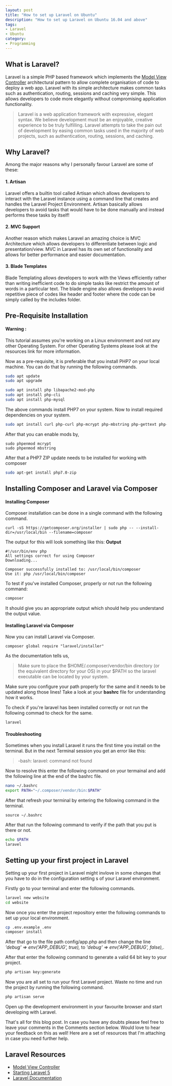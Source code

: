 ```yaml
---
layout: post
title: "How to set up Laravel on Ubuntu"
description: "How to set up Laravel on Ubuntu 16.04 and above"
tags: 
- Laravel
- Ubuntu
category:
- Programming
---
```


## What is Laravel?
Laravel is a simple PHP based framework which implements the [Model View Controller](https://en.wikipedia.org/wiki/Model%E2%80%93view%E2%80%93controller) architectural pattern to allow complete organisation of code to deploy a web app. Laravel with its simple architecture makes common tasks such as authentication, routing, sessions and caching very simple. This allows developers to code more elegantly without compromising application functionality. 

> Laravel is a web application framework with expressive, elegant syntax. We believe development must be an enjoyable, creative experience to be truly fulfilling. Laravel attempts to take the pain out of development by easing common tasks used in the majority of web projects, such as authentication, routing, sessions, and caching.

## Why Laravel? 

Among the major reasons why I personally favour Laravel are some of these:

#### 1. Artisan 

Laravel offers a builtin tool called Artisan which allows developers to interact with the Laravel instance using a command line that creates and handles the Laravel Project Environment. Artisan basically allows developers to avoid tasks that would have to be done manually and instead performs these tasks by itself! 

#### 2. MVC Support

Another reason which makes Laravel an amazing choice is MVC Architecture which allows developers to differentiate between logic and presentation/view. MVC in Laravel has its own set of functionality and allows for better performance and easier documentation.

#### 3. Blade Templates 

Blade Templating allows developers to work with the Views efficiently rather than writing inefficient code to do simple tasks like restrict the amount of words in a particular text. The blade engine also allows developers to avoid repetitive piece of codes like header and footer where the code can be simply called by the includes folder.

## Pre-Requisite Installation

#### Warning :
This tutorial assumes you're working on a Linux environment and not any other Operating System. For other Operating Systems please look at the resources link for more information.

Now as a pre-requisite, it is preferable that you install PHP7 on your local machine. You can do that by running the following commands.

```bash
sudo apt update
sudo apt upgrade

sudo apt install php libapache2-mod-php
sudo apt install php-cli
sudo apt install php-mysql
```

The above commands install PHP7 on your system. Now to install required dependencies on your system.
```bash
sudo apt install curl php-curl php-mcrypt php-mbstring php-gettext php-gd
```

After that you can enable mods by,
```
sudo phpenmod mcrypt
sudo phpenmod mbstring
```
    
After that a PHP7 ZIP update needs to be installed for working with composer
```bash
sudo apt-get install php7.0-zip

```

## Installing Composer and Laravel via Composer

#### Installing Composer

Composer installation can be done in a single command with the following command.
```
curl -sS https://getcomposer.org/installer | sudo php -- --install-dir=/usr/local/bin --filename=composer
```

The output for this will look something like this:
**Output**
```
#!/usr/bin/env php
All settings correct for using Composer
Downloading...

Composer successfully installed to: /usr/local/bin/composer
Use it: php /usr/local/bin/composer
```

To test if you've installed Composer, properly or not run the following command:
```bash
composer
```

It should give you an appropriate output which should help you understand the output value.

#### Installing Laravel via Composer

Now you can install Laravel via Composer.
```
composer global require "laravel/installer"
```

As the documentation tells us,

> Make sure to place the $HOME/.composer/vendor/bin directory (or the equivalent directory for your OS) in your $PATH so the laravel executable can be located by your system.

Make sure you configure your path properly for the same and it needs to be updated along those lines! Take a look at your **bashrc** file for understanding how it works. 

To check if you're laravel has been installed correctly or not run the following commad to check for the same.

```bash
laravel
```

#### Troubleshooting

Sometimes when you install Laravel it runs the first time you install on the terminal. But in the next Terminal session you get an error like this:

> -bash: laravel: command not found

Now to resolve this enter the following command on your termainal and add the following line at the end of the bashrc file.
```bash
nano ~/.bashrc
export PATH="~/.composer/vendor/bin:$PATH" 
```

After that refresh your terminal by entering the following command in the terminal.
```
source ~/.bashrc 
```

After that run the following command to verify if the path that you put is there or not.
```bash
echo $PATH
laravel
```

## Setting up your first project in Laravel

Setting up your first project in Laravel might invlove in some changes that you have to do in the configuration setting s of your Laravel environment.

Firstly go to your terminal and enter the following commands.
```bash
laravel new website
cd website
```

Now once you enter the project repository enter the following commands to set up your local environment.
```bash
cp .env.example .env
composer install
```

After that go to the file path config/app.php and then change the line <em>'debug' => env('APP_DEBUG', true),</em> to <em>'debug' => env('APP_DEBUG', false),</em>.

After that enter the following command to generate a valid 64 bit key to your project.
```bash
php artisan key:generate
```

Now you are all set to run your first Laravel project. Waste no time and run the project by running the following command.

```bash
php artisan serve
```

Open up the development environment in your favourite browser and start developing with Laravel. 

That's all for this blog post. In case you have any doubts please feel free to leave your comments in the Comments section below. Would love to hear your feedback on this as well! Here are a set of resources that I'm attaching in case you need further help.

## Laravel Resources
* [Model View Controller](https://en.wikipedia.org/wiki/Model%E2%80%93view%E2%80%93controller)
* [Starting Laravel 5](https://laracasts.com/series/laravel-from-scratch-2017)
* [Laravel Documentation](https://laravel.com/docs/5.4/installation)